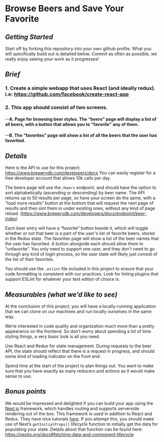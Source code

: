 # Browse Beers and Save Your Favorite


## *Getting Started*
Start off by forking this repository into your own github profile. What you will specifically build out is detailed below. Commit as often as possible, we really enjoy seeing your work as it progresses!


## *Brief*
### 1. Create a simple webapp that uses React (and ideally redux). i.e: https://github.com/facebook/create-react-app
### 2. This app should consist of two screens.
#### ⋅⋅⋅A. Page for browsing beer styles. The “beers” page will display a list of all beers, with a button that allows you to "favorite" any of them. 
#### ⋅⋅⋅B. The “favorites” page will show a list of all the beers that the user has favorited.


 ## *Details*
Here is the API to use for this project: https://www.brewerydb.com/developers/docs You can easily register for a free developer account that allows 10k calls per day.

The beers page will use the `/beers` endpoint, and should have the option to sort alphabetically (ascending or descending) by beer name. The API returns up to 50 results per page, so have your screen do the same, with a “load more results” button at the bottom that will request the next page of results and then slot them in under existing ones, without any kind of page reload. (https://www.brewerydb.com/developers/docs/endpoint/beer-index)

Each beer entry will have a “favorite” button beside it, which will toggle whether or not that beer is a part of the user's list of favorite beers, stored in the Redux state. The favorites page will show a list of the beer names that the user has favorited. A button alongside each should allow them to “unfavorite”. You only need to support one user, and they don't need to go through any kind of login process, so the user state will likely just consist of the list of their favorites.

You should use the `.eslint` file included in this project to ensure that your code formatting is consistent with our practices. Look for linting plugins that support ESLint for whatever your text editior of choice is.


 ## *Measurables (what we’d like to see)*
At the conclusion of this project, you will have a locally-running application that we can clone on our machines and run locally ourselves in the same way.

We’re interested in code quality and organization much more than a pretty appearance on the frontend. So don’t worry about spending a lot of time styling things, a very basic look is all you need.

Use React and Redux for state management. During requests to the beer API, the state should reflect that there is a request in progress, and should some kind of loading indicator on the front end.

Spend time at the start of the project to plan things out. You want to make sure that you have exactly as many reducers and actions as it would make sense to use.


## *Bonus points*
We would be impressed and delighted if you can build your app using the [Next.js](https://nextjs.org) framework, which handles routing and supports serverside rendering out of the box. This framework is used in addition to React and Redux. They have nice tutorials [here](https://nextjs.org/learn/basics/getting-started). If you attempt this, you should make use of Next’s `getInitialProps()` lifecycle function to initially get the data for populating your state. Details about that function can be found here: https://nextjs.org/docs#fetching-data-and-component-lifecycle
